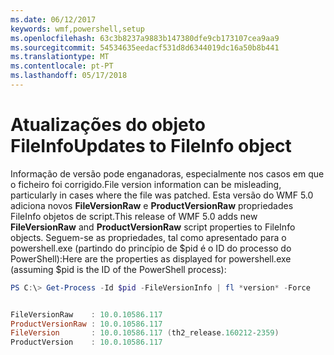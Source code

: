```yaml
---
ms.date: 06/12/2017
keywords: wmf,powershell,setup
ms.openlocfilehash: 63c3b8237a9883b147380dfe9cb173107cea9aa9
ms.sourcegitcommit: 54534635eedacf531d8d6344019dc16a50b8b441
ms.translationtype: MT
ms.contentlocale: pt-PT
ms.lasthandoff: 05/17/2018
---
```

# <a name="updates-to-fileinfo-object"></a><span data-ttu-id="97b29-102">Atualizações do objeto FileInfo</span><span class="sxs-lookup"><span data-stu-id="97b29-102">Updates to FileInfo object</span></span>
<span data-ttu-id="97b29-103">Informação de versão pode enganadoras, especialmente nos casos em que o ficheiro foi corrigido.</span><span class="sxs-lookup"><span data-stu-id="97b29-103">File version information can be misleading, particularly in cases where the file was patched.</span></span> <span data-ttu-id="97b29-104">Esta versão do WMF 5.0 adiciona novos **FileVersionRaw** e **ProductVersionRaw** propriedades FileInfo objetos de script.</span><span class="sxs-lookup"><span data-stu-id="97b29-104">This release of WMF 5.0 adds new **FileVersionRaw** and **ProductVersionRaw** script properties to FileInfo objects.</span></span> <span data-ttu-id="97b29-105">Seguem-se as propriedades, tal como apresentado para o powershell.exe (partindo do princípio de $pid é o ID do processo do PowerShell):</span><span class="sxs-lookup"><span data-stu-id="97b29-105">Here are the properties as displayed for powershell.exe (assuming $pid is the ID of the PowerShell process):</span></span>

```powershell
PS C:\> Get-Process -Id $pid -FileVersionInfo | fl *version* -Force


FileVersionRaw    : 10.0.10586.117
ProductVersionRaw : 10.0.10586.117
FileVersion       : 10.0.10586.117 (th2_release.160212-2359)
ProductVersion    : 10.0.10586.117
